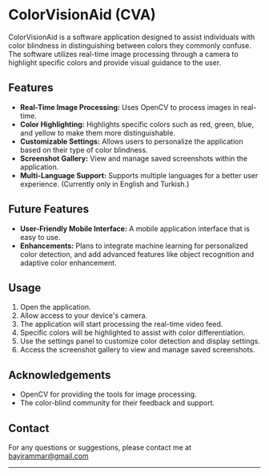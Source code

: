 # ColorVisionAid (CVA)

ColorVisionAid is a software application designed to assist individuals with color blindness in distinguishing between colors they commonly confuse. The software utilizes real-time image processing through a camera to highlight specific colors and provide visual guidance to the user.

## Features

- **Real-Time Image Processing:** Uses OpenCV to process images in real-time.
- **Color Highlighting:** Highlights specific colors such as red, green, blue, and yellow to make them more distinguishable.
- **Customizable Settings:** Allows users to personalize the application based on their type of color blindness.
- **Screenshot Gallery:** View and manage saved screenshots within the application.
- **Multi-Language Support:** Supports multiple languages for a better user experience. (Currently only in English and Turkish.)

## Future Features

- **User-Friendly Mobile Interface:** A mobile application interface that is easy to use.
- **Enhancements:** Plans to integrate machine learning for personalized color detection, and add advanced features like object recognition and adaptive color enhancement.

## Usage

1. Open the application.
2. Allow access to your device's camera.
3. The application will start processing the real-time video feed.
4. Specific colors will be highlighted to assist with color differentiation.
5. Use the settings panel to customize color detection and display settings.
6. Access the screenshot gallery to view and manage saved screenshots.

## Acknowledgements

- OpenCV for providing the tools for image processing.
- The color-blind community for their feedback and support.

## Contact

For any questions or suggestions, please contact me at bayirammar@gmail.com

---